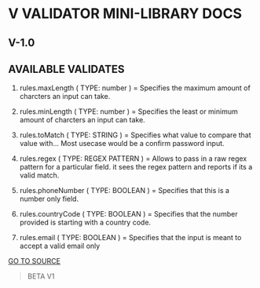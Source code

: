 # V VALIDATOR MINI-LIBRARY DOCS

## V-1.0

## AVAILABLE VALIDATES

1. rules.maxLength ( TYPE: number ) = Specifies the maximum amount of charcters an input can take.

2. rules.minLength ( TYPE: number ) = Specifies the least or minimum amount of charcters an input can take.

3. rules.toMatch ( TYPE: STRING ) = Specifies what value to compare that value with... Most usecase would be a confirm password input.

4. rules.regex ( TYPE: REGEX PATTERN ) = Allows to pass in a raw regex pattern for a particular field. it sees the regex pattern and reports if its a valid match.

5. rules.phoneNumber ( TYPE: BOOLEAN ) = Specifies that this is a number only field.

6. rules.countryCode ( TYPE: BOOLEAN ) = Specifies that the number provided is starting with a country code.

7. rules.email ( TYPE: BOOLEAN ) = Specifies that the input is meant to accept a valid email only

[GO TO SOURCE](https://github.com/ryanfavour4/REACT-V-VALIDATOR)

>BETA V1
